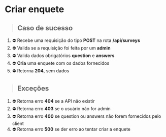 # Criar enquete

> ## Caso de sucesso
1. ⛔ Recebe uma requisição do tipo **POST** na rota **/api/surveys**
1. ⛔ Valida se a requisição foi feita por um **admin**
1. ⛔ Valida dados obrigatórios **question** e **answers**
1. ⛔ **Cria** uma enquete com os dados fornecidos
1. ⛔ Retorna **204**, sem dados

> ## Exceções
1. ⛔ Retorna erro **404** se a API não existir
1. ⛔ Retorna erro **403** se o usuário não for admin
1. ⛔ Retorna erro **400** se question ou answers não forem fornecidos pelo client
1. ⛔ Retorna erro **500** se der erro ao tentar criar a enquete